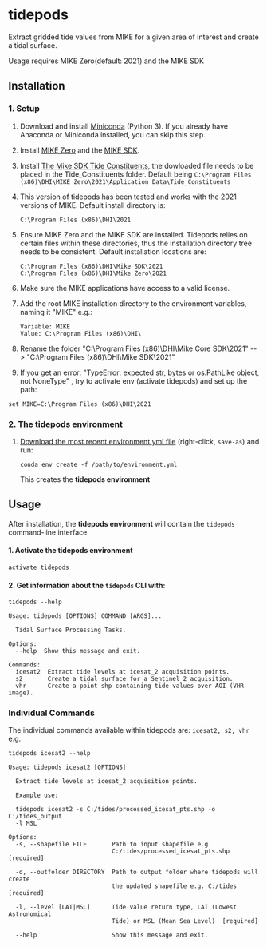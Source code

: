 # tidepods

Extract gridded tide values from MIKE for a given area of interest and create a tidal surface.

Usage requires MIKE Zero(default: 2021) and the MIKE SDK

## Installation

### 1. Setup

1. Download and install [Miniconda](https://conda.io/miniconda.html) (Python 3).
   If you already have Anaconda or Miniconda installed, you can skip this step.


2. Install [MIKE Zero](https://www.mikepoweredbydhi.com/download/mike-2021/mike-11?ref={2BC171FE-7AFA-44A0-9BF8-BC48CEAC27A8}) and the [MIKE SDK](https://www.mikepoweredbydhi.com/download/mike-2021/mike-sdk?ref=%7b2BC171FE-7AFA-44A0-9BF8-BC48CEAC27A8%7d&download=1&os=x32&c=us). 
3. Install [The Mike SDK Tide Constituents](https://www.dhigroup.com/download/mike-by-dhi-tools/coastandseatools/global-tide-model), the dowloaded file needs to be placed in the Tide_Constituents folder. Default being `C:\Program Files (x86)\DHI\MIKE Zero\2021\Application Data\Tide_Constituents`
4. This version of tidepods has been tested and works with the 2021 versions of MIKE. Default install directory is:
	```
	C:\Program Files (x86)\DHI\2021
	```
5. Ensure MIKE Zero and the MIKE SDK are installed. Tidepods relies on certain files within these directories, thus the installation directory tree needs to be consistent. Default installation locations are:
	```
	C:\Program Files (x86)\DHI\Mike SDK\2021
	C:\Program Files (x86)\DHI\Mike Zero\2021
	```
6. Make sure the MIKE applications have access to a valid license.
7. Add the root MIKE installation directory to the environment variables, naming it "MIKE" e.g.:
	```
	Variable: MIKE
	Value: C:\Program Files (x86)\DHI\
	```
8. Rename the folder "C:\Program Files (x86)\DHI\Mike Core SDK\2021" --> "C:\Program Files (x86)\DHI\Mike SDK\2021"	
9. If you get an error: "TypeError: expected str, bytes or os.PathLike object, not NoneType" , try to activate env (activate tidepods) and set up the path:

```
set MIKE=C:\Program Files (x86)\DHI\2021
```


### 2. The tidepods environment

1. [Download the most recent environment.yml file](https://github.com/DHI-GRAS/tidepods/raw/master/environment.yml) (right-click, `save-as`) and run:
    ```
    conda env create -f /path/to/environment.yml
    ```
   This creates the **tidepods environment**

## Usage

After installation, the **tidepods environment** will contain the `tidepods` command-line interface.

#### 1. Activate the **tidepods environment**
```
activate tidepods
```

#### 2. Get information about the `tidepods` CLI with:
```
tidepods --help
```
```
Usage: tidepods [OPTIONS] COMMAND [ARGS]...

  Tidal Surface Processing Tasks.

Options:
  --help  Show this message and exit.

Commands:
  icesat2  Extract tide levels at icesat_2 acquisition points.
  s2       Create a tidal surface for a Sentinel 2 acquisition.
  vhr      Create a point shp containing tide values over AOI (VHR image).
```

### Individual Commands

The individual commands available within tidepods are: `icesat2, s2, vhr`
e.g. 
```
tidepods icesat2 --help
```
```
Usage: tidepods icesat2 [OPTIONS]

  Extract tide levels at icesat_2 acquisition points.

  Example use:

  tidepods icesat2 -s C:/tides/processed_icesat_pts.shp -o C:/tides_output
  -l MSL

Options:
  -s, --shapefile FILE       Path to input shapefile e.g.
                             C:/tides/processed_icesat_pts.shp  [required]

  -o, --outfolder DIRECTORY  Path to output folder where tidepods will create
                             the updated shapefile e.g. C:/tides  [required]

  -l, --level [LAT|MSL]      Tide value return type, LAT (Lowest Astronomical
                             Tide) or MSL (Mean Sea Level)  [required]

  --help                     Show this message and exit.
```

